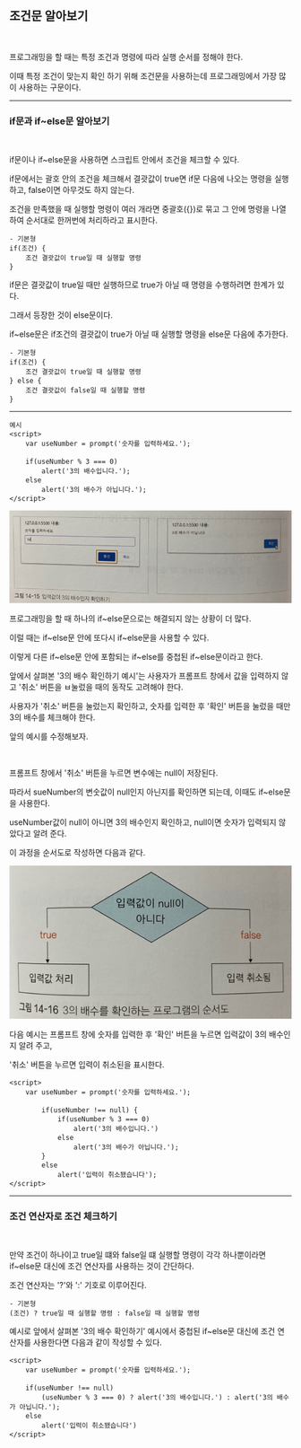 ## 조건문 알아보기

<br>

프로그래밍을 할 때는 특정 조건과 명령에 따라 실행 순서를 정해야 한다.

이때 특정 조건이 맞는지 확인 하기 위해 조건문을 사용하는데 프로그래밍에서 가장 많이 사용하는 구문이다.

***
### if문과 if~else문 알아보기

<br>

if문이나 if~else문을 사용하면 스크립트 안에서 조건을 체크할 수 있다.

if문에서는 괄호 안의 조건을 체크해서 결괏값이 true면 if문 다음에 나오는 명령을 실행하고, false이면 아무것도 하지 않는다.

조건을 만족했을 때 실행할 명령이 여러 개라면 중괄호({})로 묶고 그 안에 명령을 나열하여 순서대로 한꺼번에 처리하라고 표시한다.

    - 기본형
    if(조건) {
        조건 결괏값이 true일 때 실행할 명령
    }

if문은 결괏값이 true일 때만 실행하므로 true가 아닐 때 명령을 수행하려면 한계가 있다.

그래서 등장한 것이 else문이다.

if~else문은 if조건의 결괏값이 true가 아닐 때 실행할 명령을 else문 다음에 추가한다.

    - 기본형
    if(조건) {
        조건 결괏값이 true일 때 실행할 명령
    } else {
        조건 결괏값이 false일 때 실행할 명령
    }

---

    예시
    <script>
        var useNumber = prompt('숫자를 입력하세요.');

        if(useNumber % 3 === 0)
            alert('3의 배수입니다.');
        else
            alert('3의 배수가 아닙니다.');
    </script>


<img src='./img/js04.jpg'>

프로그래밍을 할 때 하나의 if~else문으로는 해결되지 않는 상황이 더 많다.

이럴 때는 if~else문 안에 또다시 if~else문을 사용할 수 있다.

이렇게 다른 if~else문 안에 포함되는 if~else를 중첩된 if~else문이라고 한다.

앞에서 살펴본 '3의 배수 확인하기 예시'는 사용자가 프롬프트 창에서 값을 입력하지 않고 '취소' 버튼을 ㅂ눌렀을 때의 동작도 고려해야 한다.

사용자가 '취소' 버튼을 눌렀는지 확인하고, 숫자를 입력한 후 '확인' 버튼을 눌렀을 때만 3의 배수를 체크해야 한다.

앞의 예시를 수정해보자.

<br>

프롬프트 창에서 '취소' 버튼을 누르면 변수에는 null이 저장된다.

따라서 sueNumber의 변숫값이 null인지 아닌지를 확인하면 되는데, 이때도 if~else문을 사용한다.

useNumber값이 null이 아니면 3의 배수인지 확인하고, null이면 숫자가 입력되지 않았다고 알려 준다.

이 과정을 순서도로 작성하면 다음과 같다.

<img src='./img/js05.jpg'>

다음 예시는 프롬프트 창에 숫자를 입력한 후 '확인' 버튼을 누르면 입력값이 3의 배수인지 알려 주고,

'취소' 버튼을 누르면 입력이 취소된을 표시한다.

    <script>
        var useNumber = prompt('숫자를 입력하세요.');

            if(useNumber !== null) {
                if(useNumber % 3 === 0)
                    alert('3의 배수입니다.')
                else
                    alert('3의 배수가 아닙니다.');
            }
            else
                alert('입력이 취소됐습니다');
    </script>

***
### 조건 연산자로 조건 체크하기

<br>

만약 조건이 하나이고 true일 떄와 false일 떄 실행할 명령이 각각 하나뿐이라면 if~else문 대신에 조건 연산자를 사용하는 것이 간단하다.

조건 연산자는 '?'와 ':' 기호로 이루어진다.

    - 기본형
    (조건) ? true일 때 실행할 명령 : false일 때 실행할 명령

예시로 앞에서 살펴본 '3의 배수 확인하기' 예시에서 중첩된 if~else문 대신에 조건 연산자를 사용한다면 다음과 같이 작성할 수 있다.

    <script>
        var useNumber = prompt('숫자를 입력하세요.');

        if(useNumber !== null)
            (useNumber % 3 === 0) ? alert('3의 배수입니다.') : alert('3의 배수가 아닙니다.');
        else
            alert('입력이 취소됐습니다')
    </script>
